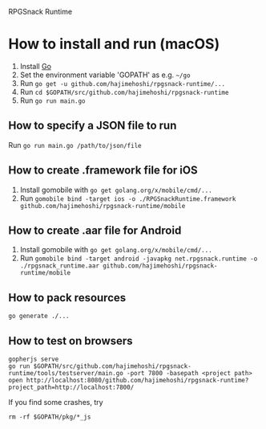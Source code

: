 RPGSnack Runtime

# How to install and run (macOS)

1. Install [Go](https://golang.org/)
2. Set the environment variable 'GOPATH' as e.g. `~/go`
3. Run `go get -u github.com/hajimehoshi/rpgsnack-runtime/...`
4. Run `cd $GOPATH/src/github.com/hajimehoshi/rpgsnack-runtime`
5. Run `go run main.go`

## How to specify a JSON file to run

Run `go run main.go /path/to/json/file`

## How to create .framework file for iOS

1. Install gomobile with `go get golang.org/x/mobile/cmd/...`
2. Run `gomobile bind -target ios -o ./RPGSnackRuntime.framework github.com/hajimehoshi/rpgsnack-runtime/mobile`

## How to create .aar file for Android

1. Install gomobile with `go get golang.org/x/mobile/cmd/...`
2. Run `gomobile bind -target android -javapkg net.rpgsnack.runtime -o ./rpgsnack_runtime.aar github.com/hajimehoshi/rpgsnack-runtime/mobile`

## How to pack resources
```
go generate ./...
```

## How to test on browsers

```
gopherjs serve
go run $GOPATH/src/github.com/hajimehoshi/rpgsnack-runtime/tools/testserver/main.go -port 7800 -basepath <project path>
open http://localhost:8080/github.com/hajimehoshi/rpgsnack-runtime?project_path=http://localhost:7800/
```

If you find some crashes, try

```
rm -rf $GOPATH/pkg/*_js
```
